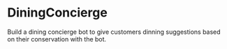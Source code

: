 # DiningConcierge
Build a dining concierge bot to give customers dinning suggestions based on their conservation with the bot.
